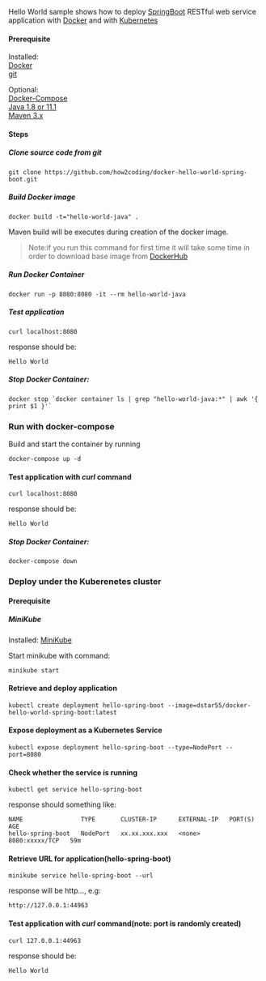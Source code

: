 Hello World sample shows how to deploy [SpringBoot](http://projects.spring.io/spring-boot/) RESTful web service application with [Docker](https://www.docker.com/) and with [Kubernetes](https://kubernetes.io/)

#### Prerequisite 

Installed:   
[Docker](https://www.docker.com/)   
[git](https://www.digitalocean.com/community/tutorials/how-to-contribute-to-open-source-getting-started-with-git)   

Optional:   
[Docker-Compose](https://docs.docker.com/compose/install/)   
[Java 1.8 or 11.1](https://www.oracle.com/technetwork/java/javase/overview/index.html)   
[Maven 3.x](https://maven.apache.org/install.html)


#### Steps

##### Clone source code from git
```
git clone https://github.com/how2coding/docker-hello-world-spring-boot.git
```

##### Build Docker image
```
docker build -t="hello-world-java" .
```
Maven build will be executes during creation of the docker image.

>Note:if you run this command for first time it will take some time in order to download base image from [DockerHub](https://hub.docker.com/)

##### Run Docker Container
```
docker run -p 8080:8080 -it --rm hello-world-java
```

##### Test application

```
curl localhost:8080
```

response should be:
```
Hello World
```

#####  Stop Docker Container:
```
docker stop `docker container ls | grep "hello-world-java:*" | awk '{ print $1 }'`
```

### Run with docker-compose 

Build and start the container by running 

```
docker-compose up -d 
```

#### Test application with ***curl*** command

```
curl localhost:8080
```

response should be:
```
Hello World
```

##### Stop Docker Container:
```
docker-compose down
```

### Deploy under the Kuberenetes cluster

#### Prerequisite

##### MiniKube

Installed:
[MiniKube](https://www.digitalocean.com/community/tutorials/how-to-use-minikube-for-local-kubernetes-development-and-testing)

Start minikube with command:
```
minikube start
```


#### Retrieve and deploy application

```
kubectl create deployment hello-spring-boot --image=dstar55/docker-hello-world-spring-boot:latest
```

#### Expose deployment as a Kubernetes Service
```
kubectl expose deployment hello-spring-boot --type=NodePort --port=8080
```

#### Check whether the service is running
```
kubectl get service hello-spring-boot
```

response should something like:
```
NAME                TYPE       CLUSTER-IP      EXTERNAL-IP   PORT(S)          AGE
hello-spring-boot   NodePort   xx.xx.xxx.xxx   <none>        8080:xxxxx/TCP   59m
```

#### Retrieve URL for application(hello-spring-boot)
```
minikube service hello-spring-boot --url
```

response will be http..., e.g:
```
http://127.0.0.1:44963
```

#### Test application with ***curl*** command(note: port is randomly created)

```
curl 127.0.0.1:44963
```

response should be:
```
Hello World
```
